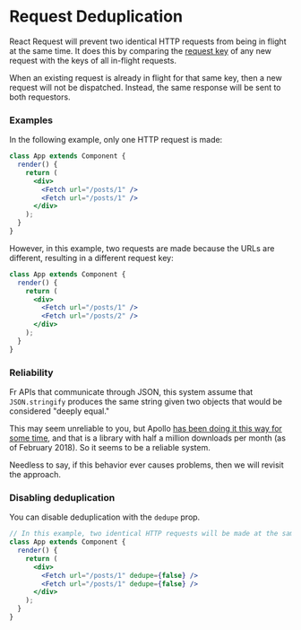 # Request Deduplication

React Request will prevent two identical HTTP requests from being in flight at the
same time. It does this by comparing the [request key](./request-keys.md) of any
new request with the keys of all in-flight requests.

When an existing request is already in flight for that same key, then a new
request will not be dispatched. Instead, the same response will be sent to
both requestors.

### Examples

In the following example, only one HTTP request is made:

```jsx
class App extends Component {
  render() {
    return (
      <div>
        <Fetch url="/posts/1" />
        <Fetch url="/posts/1" />
      </div>
    );
  }
}
```

However, in this example, two requests are made because the URLs are different, resulting in
a different request key:

```jsx
class App extends Component {
  render() {
    return (
      <div>
        <Fetch url="/posts/1" />
        <Fetch url="/posts/2" />
      </div>
    );
  }
}
```

### Reliability

Fr APIs that communicate through JSON, this system assume that `JSON.stringify`
produces the same string given two objects that would be considered "deeply equal."

This may seem unreliable to you, but Apollo
[has been doing it this way for some time](https://github.com/apollographql/apollo-link/blob/d5b0d4c491563ed36c50170e0b4c6c5f8c988d59/packages/apollo-link/src/linkUtils.ts#L121-L127),
and that is a library with half a million downloads per month (as of February 2018). So it seems to
be a reliable system.

Needless to say, if this behavior ever causes problems, then we will revisit the approach.

### Disabling deduplication

You can disable deduplication with the `dedupe` prop.

```jsx
// In this example, two identical HTTP requests will be made at the same time.
class App extends Component {
  render() {
    return (
      <div>
        <Fetch url="/posts/1" dedupe={false} />
        <Fetch url="/posts/1" dedupe={false} />
      </div>
    );
  }
}
```

